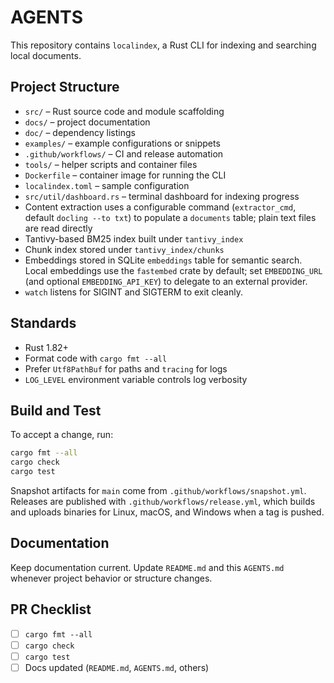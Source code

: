 # AGENTS

This repository contains `localindex`, a Rust CLI for indexing and searching local documents.

## Project Structure
- `src/` – Rust source code and module scaffolding
- `docs/` – project documentation
- `doc/` – dependency listings
- `examples/` – example configurations or snippets
- `.github/workflows/` – CI and release automation
- `tools/` – helper scripts and container files
- `Dockerfile` – container image for running the CLI
- `localindex.toml` – sample configuration
- `src/util/dashboard.rs` – terminal dashboard for indexing progress
- Content extraction uses a configurable command (`extractor_cmd`, default `docling --to txt`) to populate a `documents` table; plain text files are read directly
- Tantivy-based BM25 index built under `tantivy_index`
- Chunk index stored under `tantivy_index/chunks`
- Embeddings stored in SQLite `embeddings` table for semantic search.
  Local embeddings use the `fastembed` crate by default; set `EMBEDDING_URL`
  (and optional `EMBEDDING_API_KEY`) to delegate to an external provider.
- `watch` listens for SIGINT and SIGTERM to exit cleanly.

## Standards
- Rust 1.82+
- Format code with `cargo fmt --all`
- Prefer `Utf8PathBuf` for paths and `tracing` for logs
- `LOG_LEVEL` environment variable controls log verbosity

## Build and Test
To accept a change, run:

```bash
cargo fmt --all
cargo check
cargo test
```

Snapshot artifacts for `main` come from `.github/workflows/snapshot.yml`.
Releases are published with `.github/workflows/release.yml`, which builds and uploads binaries for Linux, macOS, and Windows when a tag is pushed.

## Documentation
Keep documentation current. Update `README.md` and this `AGENTS.md` whenever project behavior or structure changes.

## PR Checklist
- [ ] `cargo fmt --all`
- [ ] `cargo check`
- [ ] `cargo test`
- [ ] Docs updated (`README.md`, `AGENTS.md`, others)
